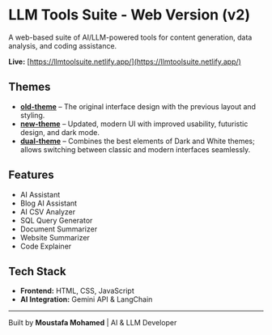 # LLM Tools Suite - Web Version (v2)

A web-based suite of AI/LLM-powered tools for content generation, data analysis, and coding assistance.  

**Live:** [https://llmtoolsuite.netlify.app/](https://llmtoolsuite.netlify.app/)

## Themes

- **[old-theme](./old-theme/)** – The original interface design with the previous layout and styling.  
- **[new-theme](./new-theme/)** – Updated, modern UI with improved usability, futuristic design, and dark mode.  
- **[dual-theme](./dual-theme/)** – Combines the best elements of Dark and White themes; allows switching between classic and modern interfaces seamlessly.

## Features

- AI Assistant  
- Blog AI Assistant  
- AI CSV Analyzer  
- SQL Query Generator  
- Document Summarizer  
- Website Summarizer  
- Code Explainer  

## Tech Stack

- **Frontend:** HTML, CSS, JavaScript  
- **AI Integration:** Gemini API & LangChain  

---

Built by **Moustafa Mohamed** | AI & LLM Developer
